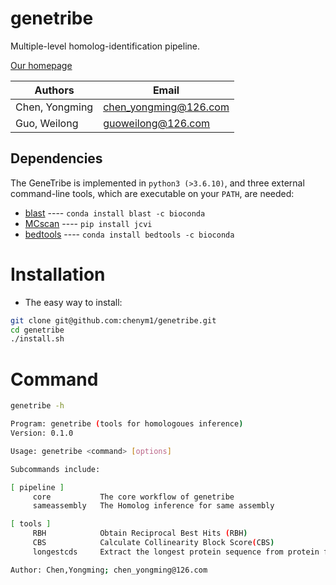 # genetribe

Multiple-level homolog-identification pipeline.

[Our homepage]()

Authors | Email
------------ | -------------
Chen, Yongming | chen_yongming@126.com
Guo, Weilong | guoweilong@126.com

## Dependencies

The GeneTribe is implemented in `python3 (>3.6.10)`, and three external command-line tools, which are executable on your `PATH`,  are needed:
- [blast](https://blast.ncbi.nlm.nih.gov/Blast.cgi?) ---- `conda install blast -c bioconda`
- [MCscan](https://github.com/tanghaibao/jcvi/) ---- `pip install jcvi`
- [bedtools](https://bedtools.readthedocs.io/en/latest/) ---- `conda install bedtools -c bioconda`

# Installation

- The easy way to install:
```sh
git clone git@github.com:chenym1/genetribe.git
cd genetribe
./install.sh
```

# Command
```sh
genetribe -h
```
```sh
Program: genetribe (tools for homologoues inference)
Version: 0.1.0

Usage: genetribe <command> [options]

Subcommands include:

[ pipeline ]
     core           The core workflow of genetribe
     sameassembly   The Homolog inference for same assembly

[ tools ]
     RBH            Obtain Reciprocal Best Hits (RBH)
     CBS            Calculate Collinearity Block Score(CBS)
     longestcds     Extract the longest protein sequence from protein fasta

Author: Chen,Yongming; chen_yongming@126.com
```
